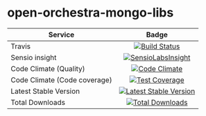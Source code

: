 open-orchestra-mongo-libs
=========================

| Service       | Badge         |
| ------------- |:-------------:|
| Travis | [![Build Status](https://travis-ci.org/open-orchestra/open-orchestra-mongo-libs.svg?branch=1.1)](https://travis-ci.org/open-orchestra/open-orchestra-mongo-libs) |
| Sensio insight | [![SensioLabsInsight](https://insight.sensiolabs.com/projects/56907999-ad7b-4207-a0ee-857cdb3b821c/big.png)](https://insight.sensiolabs.com/projects/56907999-ad7b-4207-a0ee-857cdb3b821c) |
| Code Climate (Quality) | [![Code Climate](https://codeclimate.com/github/open-orchestra/open-orchestra-mongo-libs/badges/gpa.svg)](https://codeclimate.com/github/open-orchestra/open-orchestra-mongo-libs) |
| Code Climate (Code coverage) | [![Test Coverage](https://codeclimate.com/github/open-orchestra/open-orchestra-mongo-libs/badges/coverage.svg)](https://codeclimate.com/github/open-orchestra/open-orchestra-mongo-libs/coverage) |
| Latest Stable Version | [![Latest Stable Version](https://poser.pugx.org/open-orchestra/open-orchestra-mongo-libs/v/stable)](https://packagist.org/packages/open-orchestra/open-orchestra-mongo-libs) |
| Total Downloads | [![Total Downloads](https://poser.pugx.org/open-orchestra/open-orchestra-mongo-libs/downloads)](https://packagist.org/packages/open-orchestra/open-orchestra-mongo-libs) |
